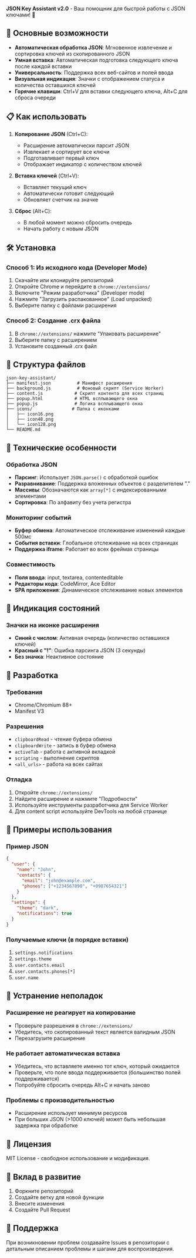 **JSON Key Assistant v2.0** - Ваш помощник для быстрой работы с JSON ключами! 🚀

## 🚀 Основные возможности

- **Автоматическая обработка JSON**: Мгновенное извлечение и сортировка ключей из скопированного JSON
- **Умная вставка**: Автоматическая подготовка следующего ключа после каждой вставки
- **Универсальность**: Поддержка всех веб-сайтов и полей ввода
- **Визуальная индикация**: Значки с отображением статуса и количества оставшихся ключей
- **Горячие клавиши**: Ctrl+V для вставки следующего ключа, Alt+C для сброса очереди

## 📋 Как использовать

1. **Копирование JSON** (Ctrl+C):
   - Расширение автоматически парсит JSON
   - Извлекает и сортирует все ключи
   - Подготавливает первый ключ
   - Отображает индикатор с количеством ключей

2. **Вставка ключей** (Ctrl+V):
   - Вставляет текущий ключ
   - Автоматически готовит следующий
   - Обновляет счетчик на значке

3. **Сброс** (Alt+C):
   - В любой момент можно сбросить очередь
   - Начать работу с новым JSON

## 🛠 Установка

### Способ 1: Из исходного кода (Developer Mode)

1. Скачайте или клонируйте репозиторий
2. Откройте Chrome и перейдите в `chrome://extensions/`
3. Включите "Режим разработчика" (Developer mode)
4. Нажмите "Загрузить распакованное" (Load unpacked)
5. Выберите папку с файлами расширения

### Способ 2: Создание .crx файла

1. В `chrome://extensions/` нажмите "Упаковать расширение"
2. Выберите папку с расширением
3. Установите созданный .crx файл

## 📁 Структура файлов

```
json-key-assistant/
├── manifest.json          # Манифест расширения
├── background.js          # Фоновый скрипт (Service Worker)
├── content.js            # Скрипт контента для всех страниц
├── popup.html            # HTML всплывающего окна
├── popup.js              # Логика всплывающего окна
├── icons/               # Папка с иконками
│   ├── icon16.png
│   ├── icon48.png
│   └── icon128.png
└── README.md
```

## 🎯 Технические особенности

### Обработка JSON
- **Парсинг**: Использует `JSON.parse()` с обработкой ошибок
- **Разравнивание**: Поддержка вложенных объектов с разделителем "."
- **Массивы**: Обозначаются как `array[*]` с индексированными элементами
- **Сортировка**: По алфавиту без учета регистра

### Мониторинг событий
- **Буфер обмена**: Автоматическое отслеживание изменений каждые 500мс
- **События вставки**: Глобальное отслеживание на всех страницах
- **Поддержка iframe**: Работает во всех фреймах страницы

### Совместимость
- **Поля ввода**: input, textarea, contenteditable
- **Редакторы кода**: CodeMirror, Ace Editor
- **SPA приложения**: Динамическое отслеживание новых элементов

## 🎨 Индикация состояний

### Значки на иконке расширения
- **Синий с числом**: Активная очередь (количество оставшихся ключей)
- **Красный с "!"**: Ошибка парсинга JSON (3 секунды)
- **Без значка**: Неактивное состояние

## 🔧 Разработка

### Требования
- Chrome/Chromium 88+
- Manifest V3

### Разрешения
- `clipboardRead` - чтение буфера обмена
- `clipboardWrite` - запись в буфер обмена
- `activeTab` - работа с активной вкладкой
- `scripting` - выполнение скриптов
- `<all_urls>` - работа на всех сайтах

### Отладка
1. Откройте `chrome://extensions/`
2. Найдите расширение и нажмите "Подробности"
3. Используйте инструменты разработчика для Service Worker
4. Для content script используйте DevTools на любой странице

## 📖 Примеры использования

### Пример JSON
```json
{
  "user": {
    "name": "John",
    "contacts": {
      "email": "john@example.com",
      "phones": ["+1234567890", "+0987654321"]
    }
  },
  "settings": {
    "theme": "dark",
    "notifications": true
  }
}
```

### Получаемые ключи (в порядке вставки)
1. `settings.notifications`
2. `settings.theme`
3. `user.contacts.email`
4. `user.contacts.phones[*]`
5. `user.name`

## 🐛 Устранение неполадок

### Расширение не реагирует на копирование
- Проверьте разрешения в `chrome://extensions/`
- Убедитесь, что скопированный текст является валидным JSON
- Перезагрузите расширение

### Не работает автоматическая вставка
- Убедитесь, что вставляете именно тот ключ, который ожидается
- Проверьте, что поле ввода поддерживается (большинство полей поддерживается)
- Попробуйте сбросить очередь Alt+C и начать заново

### Проблемы с производительностью
- Расширение использует минимум ресурсов
- При больших JSON (>1000 ключей) может быть небольшая задержка при обработке

## 📝 Лицензия

MIT License - свободное использование и модификация.

## 🤝 Вклад в развитие

1. Форкните репозиторий
2. Создайте ветку для новой функции
3. Внесите изменения
4. Создайте Pull Request

## 📧 Поддержка

При возникновении проблем создавайте Issues в репозитории с детальным описанием проблемы и шагами для воспроизведения.